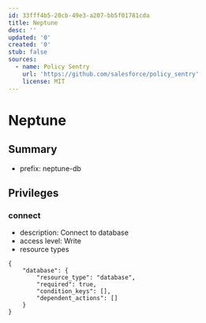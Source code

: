 ```yaml
---
id: 33fff4b5-20cb-49e3-a207-bb5f01781cda
title: Neptune
desc: ''
updated: '0'
created: '0'
stub: false
sources:
  - name: Policy Sentry
    url: 'https://github.com/salesforce/policy_sentry'
    license: MIT
---
```

# Neptune
## Summary
- prefix: neptune-db
## Privileges
### connect
- description: Connect to database
- access level: Write
- resource types
```
{
    "database": {
        "resource_type": "database",
        "required": true,
        "condition_keys": [],
        "dependent_actions": []
    }
}
```
